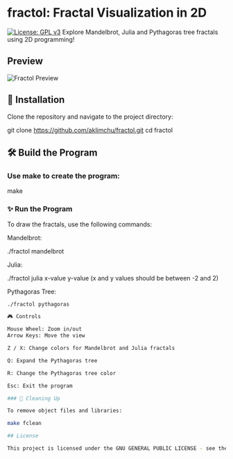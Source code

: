 # fractol: Fractal Visualization in 2D
[![License: GPL v3](https://img.shields.io/badge/License-GPLv3-blue.svg)](https://opensource.org/licenses/GPL-3.0)
Explore Mandelbrot, Julia and Pythagoras tree fractals using 2D programming!

## Preview
![Fractol Preview](link-to-screenshot.png)

## 🚀 Installation

Clone the repository and navigate to the project directory:

git clone https://github.com/aklimchu/fractol.git
cd fractol

## 🛠️ Build the Program

### Use make to create the program:

make

### ✨ Run the Program
To draw the fractals, use the following commands:

Mandelbrot:

./fractol mandelbrot

Julia:

./fractol julia x-value y-value 
(x and y values should be between -2 and 2)

Pythagoras Tree:

```bash
./fractol pythagoras

🎮 Controls

Mouse Wheel: Zoom in/out
Arrow Keys: Move the view

Z / X: Change colors for Mandelbrot and Julia fractals

Q: Expand the Pythagoras tree

R: Change the Pythagoras tree color

Esc: Exit the program

### 🧹 Cleaning Up

To remove object files and libraries:

make fclean

## License

This project is licensed under the GNU GENERAL PUBLIC LICENSE - see the LICENSE.md file for details
